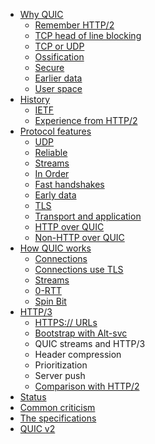 * [Why QUIC](why-quic.md)
    * [Remember HTTP/2](why-h2.md)
    * [TCP head of line blocking](why-tcphol.md)
    * [TCP or UDP](why-tcpudp.md)
    * [Ossification](why-ossification.md)
    * [Secure](why-secure.md)
    * [Earlier data](why-earlierdata.md)
    * [User space](why-userspace.md)
* [History](history.md)
    * [IETF](history-ietf.md)
    * [Experience from HTTP/2](history-h2.md)
* [Protocol features](the-protocol.md)
    * [UDP](feature-udp.md)
    * [Reliable](feature-reliable.md)
    * [Streams](feature-streams.md)
    * [In Order](feature-inorder.md)
    * [Fast handshakes](feature-handshakes.md)
    * [Early data](feature-earlydata.md)
    * [TLS](feature-tls.md)
    * [Transport and application](feature-trans-app.md)
    * [HTTP over QUIC](feature-http.md)
    * [Non-HTTP over QUIC](feature-nonhttp.md)
* [How QUIC works](quic.md)
    * [Connections](quic-connections.md)
    * [Connections use TLS](quic-tls.md)
    * [Streams](quic-streams.md)
    * [0-RTT](quic-0rtt.md)
    * [Spin Bit](quic-spinbit-md)
* [HTTP/3](h3.md)
    * [HTTPS:// URLs](h3-https.md)
    * [Bootstrap with Alt-svc](h3-altsvc.md)
    * QUIC streams and HTTP/3
    * Header compression
    * Prioritization
    * Server push
    * [Comparison with HTTP/2](h3-h2.md)
* [Status](status.md)
* [Common criticism](criticism.md)
* [The specifications](specs.md)
* [QUIC v2](quic-v2.md)
